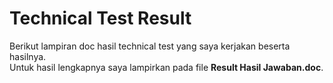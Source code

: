 # Technical Test Result

Berikut lampiran doc hasil technical test yang saya kerjakan beserta hasilnya.  
Untuk hasil lengkapnya saya lampirkan pada file **Result Hasil Jawaban.doc**.
